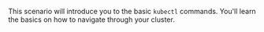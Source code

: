 This scenario will introduce you to the basic `kubectl` commands. You'll learn the basics on how to navigate through your cluster.
